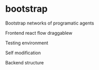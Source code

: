 # bootstrap
Bootstrap networks of programatic agents



Frontend
    react flow draggablew

Testing environment

Self modification

Backend structure
